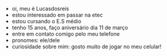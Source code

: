 - oi, meu é Lucasdosreis
- estou interessado em passar na etec
- estou cursando o E.S médio
- tenho 15 anos, faço aniversário dia 11 de março 
- entre em contato comigo pelo meu telefone 
- pronomes: ele/dele 
- curiosidade sobre mim: gosto muito de jogar no meu celular!

<!---
Lucasdosrei/Lucasdosrei is a ✨ special ✨ repository because its `README.md` (this file) appears on your GitHub profile.
You can click the Preview link to take a look at your changes.
--->
